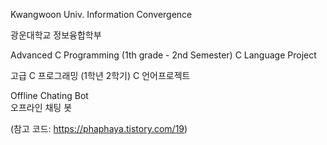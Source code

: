 Kwangwoon Univ.  Information Convergence  

광운대학교 정보융합학부  

Advanced C Programming (1th grade  - 2nd Semester) C Language Project  

고급 C 프로그래밍 (1학년 2학기) C 언어프로젝트  

Offline Chating Bot  
오프라인 채팅 봇

(참고 코드: https://phaphaya.tistory.com/19)
